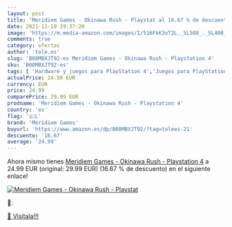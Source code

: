 ```yaml
---
layout: post
title: 'Meridiem Games - Okinawa Rush - Playstat al 16.67 % de descuento'
date: 2021-11-19 19:37:20
image: 'https://m.media-amazon.com/images/I/516FkK3oT2L._SL500_._SL400_.jpg'
comments: true
category: ofertas
author: 'tole.es'
slug: 'B08MBXJT92-es Meridiem Games - Okinawa Rush - Playstation 4'
sku: 'B08MBXJT92-es'
tags: [ 'Hardware y juegos para PlayStation 4','Juegos para PlayStation 4','Videojuegos','meridiem games','playstation', ]
actualPrice: 24.99 EUR
currency: EUR
price: 24.99
comparePrice: 29.99 EUR
prodname: 'Meridiem Games - Okinawa Rush - Playstation 4'
country: 'es'
flag: '🇪🇸'
brand: 'Meridiem Games'
buyurl: 'https://www.amazon.es/dp/B08MBXJT92/?tag=tolees-21'
descuento: '16.67'
average: '24.99'
---
```


Ahora mismo tienes [Meridiem Games - Okinawa Rush - Playstation 4](https://www.amazon.es/dp/B08MBXJT92/?tag=tolees-21) a 24.99 EUR (original: 29.99 EUR) (16.67 %  de descuento) en el siguiente enlace!

[![Meridiem Games - Okinawa Rush - Playstat](https://m.media-amazon.com/images/I/516FkK3oT2L._SL500_._SL400_.jpg)](https://www.amazon.es/dp/B08MBXJT92/?tag=tolees-21)

🔎:


[🛒 Visítala!!!](https://www.amazon.es/dp/B08MBXJT92/?tag=tolees-21)
